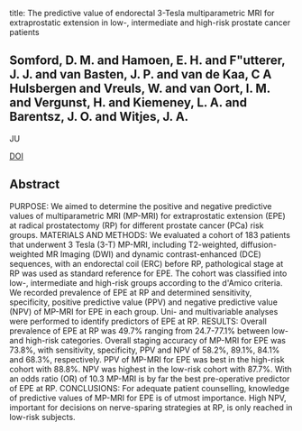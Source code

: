 title: The predictive value of endorectal 3-Tesla multiparametric MRI for extraprostatic extension in low-, intermediate and high-risk prostate cancer patients

## Somford, D. M. and Hamoen, E. H. and F"utterer, J. J. and van Basten, J. P. and van de Kaa, C A Hulsbergen and Vreuls, W. and van Oort, I. M. and Vergunst, H. and Kiemeney, L. A. and Barentsz, J. O. and Witjes, J. A.
JU

<a href="https://doi.org/10.1016/j.juro.2013.05.021">DOI</a>

## Abstract
PURPOSE: We aimed to determine the positive and negative predictive values of multiparametric MRI (MP-MRI) for extraprostatic extension (EPE) at radical prostatectomy (RP) for different prostate cancer (PCa) risk groups. MATERIALS AND METHODS: We evaluated a cohort of 183 patients that underwent 3 Tesla (3-T) MP-MRI, including T2-weighted, diffusion-weighted MR Imaging (DWI) and dynamic contrast-enhanced (DCE) sequences, with an endorectal coil (ERC) before RP, pathological stage at RP was used as standard reference for EPE. The cohort was classified into low-, intermediate and high-risk groups according to the d'Amico criteria. We recorded prevalence of EPE at RP and determined sensitivity, specificity, positive predictive value (PPV) and negative predictive value (NPV) of MP-MRI for EPE in each group. Uni- and multivariable analyses were performed to identify predictors of EPE at RP. RESULTS: Overall prevalence of EPE at RP was 49.7% ranging from 24.7-77.1% between low- and high-risk categories. Overall staging accuracy of MP-MRI for EPE was 73.8%, with sensitivity, specificity, PPV and NPV of 58.2%, 89.1%, 84.1% and 68.3%, respectively. PPV of MP-MRI for EPE was best in the high-risk cohort with 88.8%. NPV was highest in the low-risk cohort with 87.7%. With an odds ratio (OR) of 10.3 MP-MRI is by far the best pre-operative predictor of EPE at RP. CONCLUSIONS: For adequate patient counselling, knowledge of predictive values of MP-MRI for EPE is of utmost importance. High NPV, important for decisions on nerve-sparing strategies at RP, is only reached in low-risk subjects.

